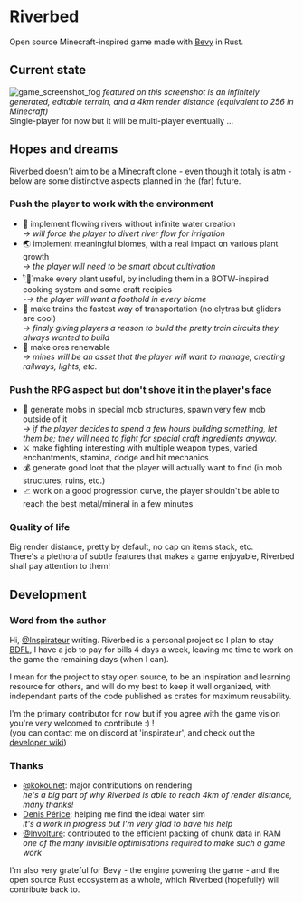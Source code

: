 # Riverbed
Open source Minecraft-inspired game made with [Bevy](https://bevyengine.org/) in Rust.

## Current state
![game_screenshot_fog](https://github.com/Inspirateur/riverbed/assets/22746898/49501ffd-d6f7-4d23-84ab-aef415d7e3be)
*featured on this screenshot is an infinitely generated, editable terrain, and a 4km render distance (equivalent to 256 in Minecraft)*  
Single-player for now but it will be multi-player eventually ...

## Hopes and dreams
Riverbed doesn't aim to be a Minecraft clone - even though it totaly is atm - below are some distinctive aspects planned in the (far) future.

### Push the player to work with the environment
- 🌊 implement flowing rivers without infinite water creation  
  *→ will force the player to divert river flow for irrigation*
- 🌏 implement meaningful biomes, with a real impact on various plant growth  
  *→ the player will need to be smart about cultivation*
- 𓍢ִ໋🌷͙֒ make every plant useful, by including them in a BOTW-inspired cooking system and some craft recipies  
  *-→ the player will want a foothold in every biome*
- 🚂 make trains the fastest way of transportation (no elytras but gliders are cool)  
  *→ finaly giving players a reason to build the pretty train circuits they always wanted to build*
- 💎 make ores renewable  
  *→ mines will be an asset that the player will want to manage, creating railways, lights, etc.*

### Push the RPG aspect but don't shove it in the player's face
- 👹 generate mobs in special mob structures, spawn very few mob outside of it  
  *→ if the player decides to spend a few hours building something, let them be; they will need to fight for special craft ingredients anyway.*
- ⚔️ make fighting interesting with multiple weapon types, varied enchantments, stamina, dodge and hit mechanics 
- 💰 generate good loot that the player will actually want to find (in mob structures, ruins, etc.)
- 📈 work on a good progression curve, the player shouldn't be able to reach the best metal/mineral in a few minutes

### Quality of life
Big render distance, pretty by default, no cap on items stack, etc.  
There's a plethora of subtle features that makes a game enjoyable, Riverbed shall pay attention to them!

## Development
### Word from the author
Hi, [@Inspirateur](https://github.com/Inspirateur) writing.
Riverbed is a personal project so I plan to stay [BDFL](https://en.wikipedia.org/wiki/Benevolent_dictator_for_life), I have a job to pay for bills 4 days a week, leaving me time to work on the game the remaining days (when I can). 

I mean for the project to stay open source, to be an inspiration and learning resource for others, and will do my best to keep it well organized, with independant parts of the code published as crates for maximum reusability.

I'm the primary contributor for now but if you agree with the game vision you're very welcomed to contribute :) !  
(you can contact me on discord at 'inspirateur', and check out the [developer wiki](https://github.com/Inspirateur/riverbed/wiki/Riverbed-Developer-Wiki))

### Thanks
- [@kokounet](https://github.com/kokounet): major contributions on rendering  
*he's a big part of why Riverbed is able to reach 4km of render distance, many thanks!*
- [Denis Périce](https://denis-perice.github.io/): helping me find the ideal water sim  
*it's a work in progress but I'm very glad to have his help*
- [@Involture](https://github.com/Involture): contributed to the efficient packing of chunk data in RAM  
*one of the many invisible optimisations required to make such a game work*

I'm also very grateful for Bevy - the engine powering the game - and the open source Rust ecosystem as a whole, which Riverbed (hopefully) will contribute back to.
